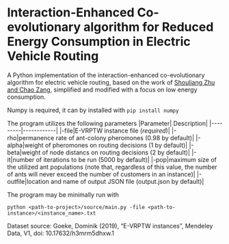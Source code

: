 # Interaction-Enhanced Co-evolutionary algorithm for Reduced Energy Consumption in Electric Vehicle Routing

A Python implementation of the interaction-enhanced co-evolutionary algorithm for electric vehicle routing, based on the work of [Shouliang Zhu and Chao Zang](https://www.sciencedirect.com/science/article/abs/pii/S1568494624008871), simplified and modified with a focus on low energy consumption.

Numpy is required, it can by installed with `pip install numpy`

The program utilizes the following parameters
|Parameter| Description|
|---------|------------|
|-file|E-VRPTW instance file (_required_)|
|-rho|permanence rate of ant-colony pheromones (0.98 by default)|
|-alpha|weight of pheromones on routing decisions (1 by default)|
|-beta|weight of node distancs on routing decisions (2 by default)|
|-it|number of iterations to be run (5000 by default)|
|-pop|maximum size of the utilized ant populations (note that, regardless of this value, the number of ants will never exceed the number of customers in an instance)|
|-outfile|location and name of output JSON file (output.json by default)|

The program may be minimally run with

```
python <path-to-project>/source/main.py -file <path-to-instance>/<instance_name>.txt
```

Dataset source:
Goeke, Dominik (2019), “E-VRPTW instances”, Mendeley Data, V1, doi: 10.17632/h3mrm5dhxw.1
